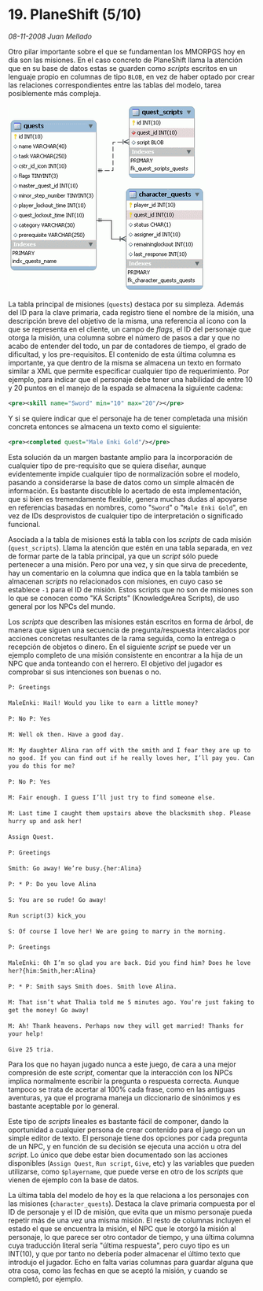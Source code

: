 # 19. PlaneShift (5/10)

_08-11-2008_ _Juan Mellado_

Otro pilar importante sobre el que se fundamentan los MMORPGS hoy en día son las misiones. En el caso concreto de PlaneShift llama la atención que en su base de datos estas se guarden como _scripts_ escritos en un lenguaje propio en columnas de tipo ```BLOB```, en vez de haber optado por crear las relaciones correspondientes entre las tablas del modelo, tarea posiblemente más compleja.

![PlaneShift Database Schema](img/19-plane-shift-quests.png "PlaneShift Database Schema")

La tabla principal de misiones (```quests```) destaca por su simpleza. Además del ID para la clave primaria, cada registro tiene el nombre de la misión, una descripción breve del objetivo de la misma, una referencia al icono con la que se representa en el cliente, un campo de _flags_, el ID del personaje que otorga la misión, una columna sobre el número de pasos a dar y que no acabo de entender del todo, un par de contadores de tiempo, el grado de dificultad, y los pre-requisitos. El contenido de esta última columna es importante, ya que dentro de la misma se almacena un texto en formato similar a XML que permite especificar cualquier tipo de requerimiento. Por ejemplo, para indicar que el personaje debe tener una habilidad de entre 10 y 20 puntos en el manejo de la espada se almacena la siguiente cadena:

```xml
<pre><skill name="Sword" min="10" max="20"/></pre>
```

Y si se quiere indicar que el personaje ha de tener completada una misión concreta entonces se almacena un texto como el siguiente:

```xml
<pre><completed quest="Male Enki Gold"/></pre>
```

Esta solución da un margen bastante amplio para la incorporación de cualquier tipo de pre-requisito que se quiera diseñar, aunque evidentemente impide cualquier tipo de normalización sobre el modelo, pasando a considerarse la base de datos como un simple almacén de información. Es bastante discutible lo acertado de esta implementación, que si bien es tremendamente flexible, genera muchas dudas al apoyarse en referencias basadas en nombres, como "```Sword```" o "```Male Enki Gold```", en vez de IDs desprovistos de cualquier tipo de interpretación o significado funcional.

Asociada a la tabla de misiones está la tabla con los _scripts_ de cada misión (```quest_scripts```). Llama la atención que estén en una tabla separada, en vez de formar parte de la tabla principal, ya que un _script_ sólo puede pertenecer a una misión. Pero por una vez, y sin que sirva de precedente, hay un comentario en la columna que indica que en la tabla también se almacenan _scripts_ no relacionados con misiones, en cuyo caso se establece ```-1``` para el ID de misión. Estos scripts que no son de misiones son lo que se conocen como "KA Scripts" (KnowledgeArea Scripts), de uso general por los NPCs del mundo.

Los _scripts_ que describen las misiones están escritos en forma de árbol, de manera que siguen una secuencia de pregunta/respuesta intercalados por acciones concretas resultantes de la rama seguida, como la entrega o recepción de objetos o dinero. En el siguiente _script_ se puede ver un ejemplo completo de una misión consistente en encontrar a la hija de un NPC que anda tonteando con el herrero. El objetivo del jugador es comprobar si sus intenciones son buenas o no.

```text
P: Greetings

MaleEnki: Hail! Would you like to earn a little money?

P: No P: Yes

M: Well ok then. Have a good day.

M: My daughter Alina ran off with the smith and I fear they are up to no good. If you can find out if he really loves her, I’ll pay you. Can you do this for me?

P: No P: Yes

M: Fair enough. I guess I’ll just try to find someone else.

M: Last time I caught them upstairs above the blacksmith shop. Please hurry up and ask her!

Assign Quest.

P: Greetings

Smith: Go away! We’re busy.{her:Alina}

P: * P: Do you love Alina

S: You are so rude! Go away!

Run script(3) kick_you

S: Of course I love her! We are going to marry in the morning.

P: Greetings

MaleEnki: Oh I’m so glad you are back. Did you find him? Does he love her?{him:Smith,her:Alina}

P: * P: Smith says Smith does. Smith love Alina.

M: That isn’t what Thalia told me 5 minutes ago. You’re just faking to get the money! Go away!

M: Ah! Thank heavens. Perhaps now they will get married! Thanks for your help!

Give 25 tria.
```

Para los que no hayan jugado nunca a este juego, de cara a una mejor compresión de este _script_, comentar que la interacción con los NPCs implica normalmente escribir la pregunta o respuesta correcta. Aunque tampoco se trata de acertar al 100% cada frase, como en las antiguas aventuras, ya que el programa maneja un diccionario de sinónimos y es bastante aceptable por lo general.

Este tipo de _scripts_ lineales es bastante fácil de componer, dando la oportunidad a cualquier persona de crear contenido para el juego con un simple editor de texto. El personaje tiene dos opciones por cada pregunta de un NPC, y en función de su decisión se ejecuta una acción u otra del _script_. Lo único que debe estar bien documentado son las acciones disponibles (```Assign Quest```, ```Run script```, ```Give```, etc) y las variables que pueden utilizarse, como ```$playername```, que puede verse en otro de los _scripts_ que vienen de ejemplo con la base de datos.

La última tabla del modelo de hoy es la que relaciona a los personajes con las misiones (```character_quests```). Destaca la clave primaria compuesta por el ID de personaje y el ID de misión, que evita que un mismo personaje pueda repetir más de una vez una misma misión. El resto de columnas incluyen el estado el que se encuentra la misión, el NPC que le otorgó la misión al personaje, lo que parece ser otro contador de tiempo, y una última columna cuya traducción literal sería "última respuesta", pero cuyo tipo es un INT(10), y que por tanto no debería poder almacenar el último texto que introdujo el jugador. Echo en falta varias columnas para guardar alguna que otra cosa, como las fechas en que se aceptó la misión, y cuando se completó, por ejemplo.
